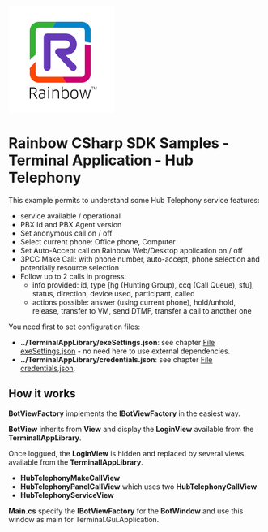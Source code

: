 ![Rainbow](../../../logo_rainbow.png)

# Rainbow CSharp SDK Samples - Terminal Application - Hub Telephony

This example permits to understand some Hub Telephony service features:
- service available / operational
- PBX Id and PBX Agent version
- Set anonymous call on / off
- Select current phone: Office phone, Computer
- Set Auto-Accept call on Rainbow Web/Desktop application on / off
- 3PCC Make Call: with phone number, auto-accept, phone selection and potentially resource selection
- Follow up to 2 calls in progress:
	- info provided: id,  type [hg (Hunting Group), ccq (Call Queue), sfu], status, direction, device used, participant, called
	- actions possible: answer (using current phone), hold/unhold, release, transfer to VM, send DTMF, transfer a call to another one

You need first to set configuration files:
- **../TerminalAppLibrary/exeSettings.json**: see chapter [File exeSettings.json](./../../ConfigurationFiles.md#exeSettings.json) - no need here to use external dependencies.
- **../TerminalAppLibrary/credentials.json**: see chapter [File credentials.json](./../../ConfigurationFiles.md#credentials.json).

## How it works

**BotViewFactory** implements the **IBotViewFactory** in the easiest way.

**BotView** inherits from **View** and display the **LoginView** available from the **TerminallAppLibrary**.

Once loggued, the **LoginView** is hidden and replaced by several views available from the **TerminallAppLibrary**.
- **HubTelephonyMakeCallView** 
- **HubTelephonyPanelCallView** which uses two **HubTelephonyCallView**
- **HubTelephonyServiceView** 

**Main.cs** specify the **IBotViewFactory** for the **BotWindow** and use this window as main for Terminal.Gui.Application.
